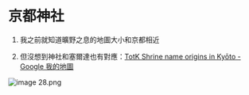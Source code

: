 # 京都神社

1. 我之前就知道曠野之息的地圖大小和京都相近

2. 但沒想到神社和塞爾達也有對應：[TotK Shrine name origins in Kyōto - Google 我的地圖](https://www.google.com/maps/d/u/0/viewer?mid=1LskaKRbdTSr2jqlaybiMCAcKMSa5rUY&ll=35.016759297159496%2C135.76604036257933&z=13&entry=yt)

![image 28.png](image%2028.png)


